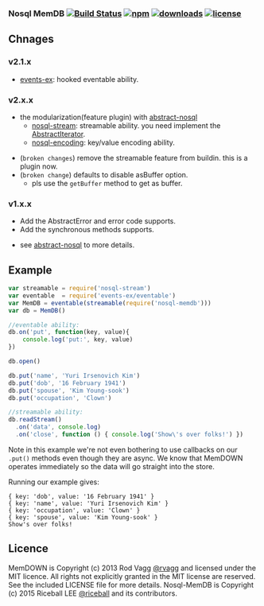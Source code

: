 ### Nosql MemDB [![Build Status](https://img.shields.io/travis/snowyu/nosql-memdb/master.svg)](http://travis-ci.org/snowyu/nosql-memdb) [![npm](https://img.shields.io/npm/v/nosql-memdb.svg)](https://npmjs.org/package/nosql-memdb) [![downloads](https://img.shields.io/npm/dm/nosql-memdb.svg)](https://npmjs.org/package/nosql-memdb) [![license](https://img.shields.io/npm/l/nosql-memdb.svg)](https://npmjs.org/package/nosql-memdb)


## Chnages

### v2.1.x

+ [events-ex](https://github.com/snowyu/events-ex.js): hooked eventable ability.

### v2.x.x

+ the modularization(feature plugin) with [abstract-nosql](https://github.com/snowyu/node-abstract-nosql)
  * [nosql-stream](https://github.com/snowyu/node-nosql-stream): streamable ability. you need implement the [AbstractIterator](https://github.com/snowyu/node-abstract-iterator).
  * [nosql-encoding](https://github.com/snowyu/node-nosql-encoding): key/value encoding ability.

- (`broken changes`) remove the streamable feature from buildin. this is a plugin now.
- (`broken change`) defaults to disable asBuffer option.
  * pls use the `getBuffer` method to get as buffer.

### v1.x.x

+ Add the AbstractError and error code supports.
+ Add the synchronous methods supports.
* see [abstract-nosql](https://github.com/snowyu/node-abstract-nosql) to more details.

## Example

```js
var streamable = require('nosql-stream')
var eventable  = require('events-ex/eventable')
var MemDB = eventable(streamable(require('nosql-memdb')))
var db = MemDB()

//eventable ability:
db.on('put', function(key, value){
    console.log('put:', key, value)
})

db.open()

db.put('name', 'Yuri Irsenovich Kim')
db.put('dob', '16 February 1941')
db.put('spouse', 'Kim Young-sook')
db.put('occupation', 'Clown')

//streamable ability:
db.readStream()
  .on('data', console.log)
  .on('close', function () { console.log('Show\'s over folks!') })
```

Note in this example we're not even bothering to use callbacks on our `.put()` methods even though they are async. We know that MemDOWN operates immediately so the data will go straight into the store.

Running our example gives:

```
{ key: 'dob', value: '16 February 1941' }
{ key: 'name', value: 'Yuri Irsenovich Kim' }
{ key: 'occupation', value: 'Clown' }
{ key: 'spouse', value: 'Kim Young-sook' }
Show's over folks!
```

## Licence

MemDOWN is Copyright (c) 2013 Rod Vagg [@rvagg](https://twitter.com/rvagg) and licensed under the MIT licence. All rights not explicitly granted in the MIT license are reserved. See the included LICENSE file for more details.
Nosql-MemDB is Copyright (c) 2015 Riceball LEE [@riceball](https://github.com/snowyu) and its contributors.

